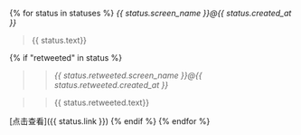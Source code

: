 {% for status in statuses %}
*{{ status.screen_name }}@{{ status.created_at }}*

> {{ status.text}}

{% if "retweeted" in status %}
>> *{{ status.retweeted.screen_name }}@{{ status.retweeted.created_at }}*

>> {{ status.retweeted.text}}

[点击查看]({{ status.link }})
{% endif %}
{% endfor %}